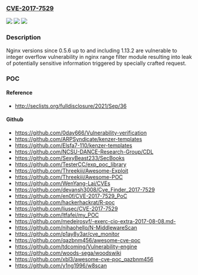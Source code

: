 ### [CVE-2017-7529](https://cve.mitre.org/cgi-bin/cvename.cgi?name=CVE-2017-7529)
![](https://img.shields.io/static/v1?label=Product&message=nginx&color=blue)
![](https://img.shields.io/static/v1?label=Version&message=n%2Fa&color=blue)
![](https://img.shields.io/static/v1?label=Vulnerability&message=CWE-190&color=brighgreen)

### Description

Nginx versions since 0.5.6 up to and including 1.13.2 are vulnerable to integer overflow vulnerability in nginx range filter module resulting into leak of potentially sensitive information triggered by specially crafted request.

### POC

#### Reference
- http://seclists.org/fulldisclosure/2021/Sep/36

#### Github
- https://github.com/0day666/Vulnerability-verification
- https://github.com/ARPSyndicate/kenzer-templates
- https://github.com/Elsfa7-110/kenzer-templates
- https://github.com/NCSU-DANCE-Research-Group/CDL
- https://github.com/SexyBeast233/SecBooks
- https://github.com/TesterCC/exp_poc_library
- https://github.com/Threekiii/Awesome-Exploit
- https://github.com/Threekiii/Awesome-POC
- https://github.com/WenYang-Lai/CVEs
- https://github.com/devansh3008/Cve_Finder_2017-7529
- https://github.com/en0f/CVE-2017-7529_PoC
- https://github.com/hackerhackrat/R-poc
- https://github.com/liusec/CVE-2017-7529
- https://github.com/ltfafei/my_POC
- https://github.com/medeirosvf/-exerc-cio-extra-2017-08-08.md-
- https://github.com/nihaohello/N-MiddlewareScan
- https://github.com/p1ay8y3ar/cve_monitor
- https://github.com/qazbnm456/awesome-cve-poc
- https://github.com/tdcoming/Vulnerability-engine
- https://github.com/woods-sega/woodswiki
- https://github.com/xbl3/awesome-cve-poc_qazbnm456
- https://github.com/y1ng1996/w8scan

